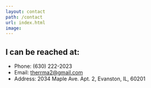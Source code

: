 ```yaml
---
layout: contact
path: /contact
url: index.html
image: 
---
```


## I can be reached at:


* Phone: (630) 222-2023
* Email: therrma2@gmail.com
* Address: 2034 Maple Ave. Apt. 2, Evanston, IL, 60201

